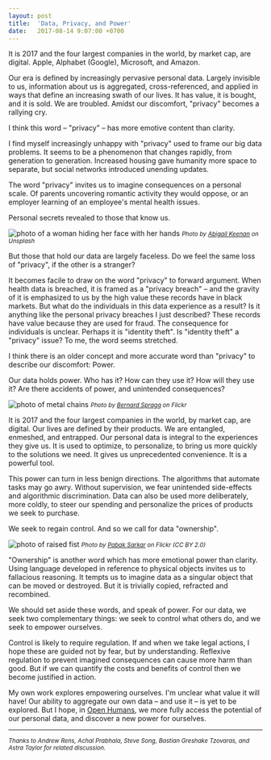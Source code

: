 ```yaml
---
layout: post
title:  'Data, Privacy, and Power'
date:   2017-08-14 9:07:00 +0700
---
```

It is 2017 and the four largest companies in the world, by market cap, are
digital. Apple, Alphabet (Google), Microsoft, and Amazon.

Our era is defined by increasingly pervasive personal data. Largely invisible
to us, information about us is aggregated, cross-referenced, and applied in
ways that define an increasing swath of our lives. It has value, it is bought,
and it is sold. We are troubled. Amidst our discomfort, "privacy" becomes a
rallying cry.

I think this word – "privacy" – has more emotive content than clarity.

I find myself increasingly unhappy with "privacy" used to frame our big data
problems. It seems to be a phenomenon that changes rapidly, from generation to
generation. Increased housing gave humanity more space to separate, but social
networks introduced unending updates.

The word "privacy" invites us to imagine consequences on a personal scale. Of
parents uncovering romantic activity they would oppose, or an employer learning
of an employee's mental health issues.

Personal secrets revealed to those that know us.

![photo of a woman hiding her face with her hands]({{site.baseurl}}/images/abigail-keenan-27295-cropped-edited.jpg)
<small>_Photo by [Abigail Keenan](https://unsplash.com/@akeenster) on Unsplash_</small>

But those that hold our data are largely faceless. Do we feel the same loss of
"privacy", if the other is a stranger?

It becomes facile to draw on the word "privacy" to forward argument. When
health data is breached, it is framed as a "privacy breach" – and the gravity
of it is emphasized to us by the high value these records have in black
markets. But what do the individuals in this data experience as a result? Is it
anything like the personal privacy breaches I just described? These records
have value because they are used for fraud. The consequence for individuals is
unclear. Perhaps it is "identity theft". Is "identity theft" a "privacy" issue?
To me, the word seems stretched.

I think there is an older concept and more accurate word than "privacy" to
describe our discomfort: Power.

Our data holds power. Who has it? How can they use it? How will they use it?
Are there accidents of power, and unintended consequences?

![photo of metal chains]({{site.baseurl}}/images/bernard-spragg-chains-cropped-edited.jpg)
<small>_Photo by [Bernard Spragg](https://www.flickr.com/photos/volvob12b/9519486593/) on Flickr_</small>

It is 2017 and the four largest companies in the world, by market cap, are
digital. Our lives are defined by their products. We are entangled, enmeshed,
and entrapped. Our personal data is integral to the experiences they give us.
It is used to optimize, to personalize, to bring us more quickly to the
solutions we need. It gives us unprecedented convenience. It is a powerful
tool.

This power can turn in less benign directions. The algorithms that automate
tasks may go awry. Without supervision, we fear unintended side-effects and
algorithmic discrimination. Data can also be used more deliberately, more
coldly, to steer our spending and personalize the prices of products we seek
to purchase.

We seek to regain control. And so we call for data "ownership".

![photo of raised fist]({{site.baseurl}}/images/pabak-sarkar-fist-cropped-edited.jpg)
<small>_Photo by [Pabak Sarkar](https://www.flickr.com/photos/pabak/14496866427/) on Flickr (CC BY 2.0)_</small>

"Ownership" is another word which has more emotional power than clarity. Using
language developed in reference to physical objects invites us to fallacious
reasoning. It tempts us to imagine data as a singular object that can be moved
or destroyed. But it is trivially copied, refracted and recombined.

We should set aside these words, and speak of power. For our data, we seek two
complementary things: we seek to control what others do, and we seek to empower
ourselves.

Control is likely to require regulation. If and when we take legal actions, I
hope these are guided not by fear, but by understanding. Reflexive regulation
to prevent imagined consequences can cause more harm than good. But if we can
quantify the costs and benefits of control then we become justified in action.

My own work explores empowering ourselves. I'm unclear what value it will have!
Our ability to aggregate our own data – and use it – is yet to be explored. But
I hope, in [Open Humans](https://www.openhumans.org/), we more fully access the
potential of our personal data, and discover a new power for ourselves.

<hr>

<small>_Thanks to Andrew Rens, Achal Prabhala, Steve Song, Bastian Greshake
Tzovaras, and Astra Taylor for related discussion._</small>

